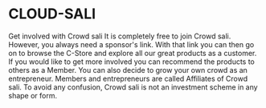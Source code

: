 # CLOUD-SALI
Get involved with Crowd sali It is completely free to join Crowd sali. However, you always need a sponsor's link. With that link you can then go on to browse the C-Store and explore all our great products as a customer. If you would like to get more involved you can recommend the products to others as a Member. You can also decide to grow your own crowd as an entrepreneur. Members and entrepreneurs are called Affiliates of Crowd sali. To avoid any confusion, Crowd sali is not an investment scheme in any shape or form.
